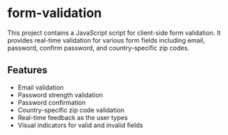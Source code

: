 # form-validation

This project contains a JavaScript script for client-side form validation. It provides real-time validation for various form fields including email, password, confirm password, and country-specific zip codes.

## Features

-  Email validation
-  Password strength validation
-  Password confirmation
-  Country-specific zip code validation
-  Real-time feedback as the user types
-  Visual indicators for valid and invalid fields
